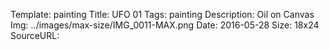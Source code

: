 Template: painting
Title:  UFO 01
Tags: painting
Description: Oil on Canvas
Img: ../images/max-size/IMG_0011-MAX.png
Date: 2016-05-28
Size: 18x24
SourceURL: 
    